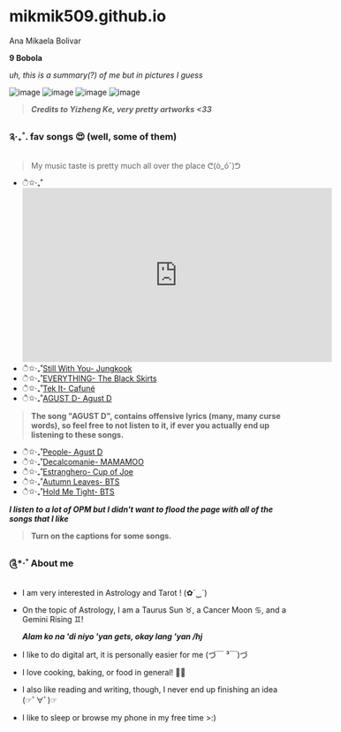 # mikmik509.github.io
Ana Mikaela Bolivar

**9 Bobola**

*uh, this is a summary(?) of me but in pictures I guess*

![image](https://user-images.githubusercontent.com/122423941/212116120-5507eced-2d8d-4a7e-aebc-47ba36866f2e.png)
![image](https://user-images.githubusercontent.com/122423941/212116295-2329b447-6e8f-42a1-8519-35cd6acb1c90.png)
![image](https://user-images.githubusercontent.com/122423941/212116579-944c8f7e-81a5-44a0-bf9d-70cc871177bf.png)
![image](https://user-images.githubusercontent.com/122423941/212116402-edaadd97-70d0-4cc9-a84a-148fbd36f31b.png)

> ***Credits to Yizheng Ke, very pretty artworks <33***

### ༉‧₊˚. fav songs 😍 (well, some of them)

>My music taste is pretty much all over the place ᕦ(ò_óˇ)ᕤ

- ੈ✩‧₊˚<iframe width="560" height="315" src="https://www.youtube.com/embed/F8wI5ZosdRA" title="YouTube video player" frameborder="0" allow="accelerometer; autoplay; clipboard-write; encrypted-media; gyroscope; picture-in-picture; web-share" allowfullscreen></iframe>
- ੈ✩‧₊˚[Still With You- Jungkook](https://youtu.be/CoT3UWHL4fM)
- ੈ✩‧₊˚[EVERYTHING- The Black Skirts](https://youtu.be/Aq_gsctWHtQ)
- ੈ✩‧₊˚[Tek It- Cafuné](https://youtu.be/1Kcoia22hdg)
- ੈ✩‧₊˚[AGUST D- Agust D](https://youtu.be/3Y_Eiyg4bfk)
> **The song "AGUST D", contains offensive lyrics (many, many curse words), so feel free to not listen to it, if ever you actually end up listening to these songs.**
- ੈ✩‧₊˚[People- Agust D](https://youtu.be/R17A4j733Pc)
- ੈ✩‧₊˚[Decalcomanie- MAMAMOO](https://youtu.be/wK1i-ckkYAQ)
- ੈ✩‧₊˚[Estranghero- Cup of Joe](https://youtu.be/vpCILVbYQA0)
- ੈ✩‧₊˚[Autumn Leaves- BTS](https://youtu.be/Z1rT_exMPX8)
- ੈ✩‧₊˚[Hold Me Tight- BTS](https://youtu.be/EShpWv2NOjU)

***I listen to a lot of OPM but I didn't want to flood the page with all of the songs that I like***

>**Turn on the captions for some songs.**

### ༊*·˚ About me

- I am very interested in Astrology and Tarot ! (✿´‿`)
- On the topic of Astrology, I am a Taurus Sun ♉︎, a Cancer Moon ♋︎, and a Gemini Rising ♊︎!

   ***Alam ko na 'di niyo 'yan gets, okay lang 'yan /hj***
- I like to do digital art, it is personally easier for me (づ￣ ³￣)づ
- I love cooking, baking, or food in general! 🙏😭
- I also like reading and writing, though, I never end up finishing an idea (☞ﾟ∀ﾟ)☞
- I like to sleep or browse my phone in my free time >:)
